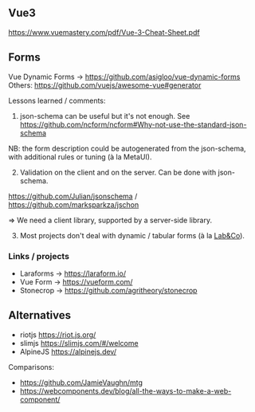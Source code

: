 ## Vue3
https://www.vuemastery.com/pdf/Vue-3-Cheat-Sheet.pdf

## Forms
Vue Dynamic Forms -> https://github.com/asigloo/vue-dynamic-forms
Others: https://github.com/vuejs/awesome-vue#generator

Lessons learned / comments:

1) json-schema can be useful but it's not enough. See <https://github.com/ncform/ncform#Why-not-use-the-standard-json-schema>

NB: the form description could be autogenerated from the json-schema, with additional rules or tuning (à la MetaUI).

2) Validation on the client and on the server. Can be done with json-schema.

https://github.com/Julian/jsonschema / https://github.com/marksparkza/jschon

=> We need a client library, supported by a server-side library.

3) Most projects don't deal with dynamic / tabular forms (à la [Lab&Co](https://abilian.com/fr/solutions/labandco/)).

### Links / projects
- Laraforms -> https://laraform.io/
- Vue Form -> https://vueform.com/
- Stonecrop -> https://github.com/agritheory/stonecrop

## Alternatives
- riotjs <https://riot.js.org/>
- slimjs <https://slimjs.com/#/welcome>
- AlpineJS <https://alpinejs.dev/>

Comparisons:

- https://github.com/JamieVaughn/mtg
- https://webcomponents.dev/blog/all-the-ways-to-make-a-web-component/